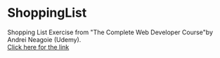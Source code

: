 # ShoppingList
Shopping List Exercise from "The Complete Web Developer Course"by Andrei Neagoie (Udemy).<br>
<a href="https://spacemonkey001github.github.io/ShoppingList/"> Click here for the link </a>
